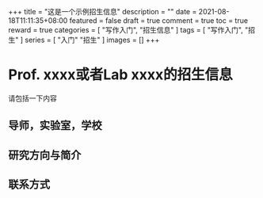 +++
title = "这是一个示例招生信息"
description = ""
date = 2021-08-18T11:11:35+08:00
featured = false
draft = true
comment = true
toc = true
reward = true
categories = [
  "写作入门",
  "招生信息"
]
tags = [
  "写作入门",
  "招生"
]
series = [
  "入门"
  "招生"
]
images = []
+++

<!--more-->

# Prof. xxxx或者Lab xxxx的招生信息

请包括一下内容

## 导师，实验室，学校

## 研究方向与简介

## 联系方式
